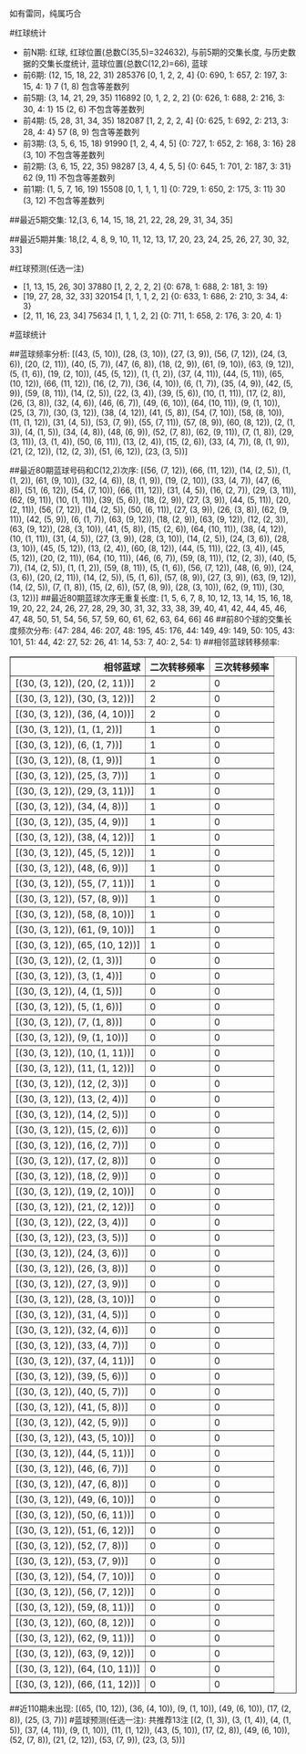 <!-- 
.. title: 大乐透17091期(2017-08-07)数据分析报告
.. slug: dlott-17091-2017-08-07-report
.. date: 2017-08-08 08:00:00 UTC+08:00
.. tags: Lottery
.. link: 
.. description: 
.. type: text
-->

如有雷同，纯属巧合

<!-- TEASER_END-->

#红球统计

- 前N期: 红球, 红球位置(总数C(35,5)=324632), 与前5期的交集长度, 与历史数据的交集长度统计, 蓝球位置(总数C(12,2)=66), 蓝球
- 前6期: (12, 15, 18, 22, 31) 285376 [0, 1, 2, 2, 4] {0: 690, 1: 657, 2: 197, 3: 15, 4: 1} 7 (1, 8) 包含等差数列
- 前5期: (3, 14, 21, 29, 35) 116892 [0, 1, 2, 2, 2] {0: 626, 1: 688, 2: 216, 3: 30, 4: 1} 15 (2, 6) 不包含等差数列
- 前4期: (5, 28, 31, 34, 35) 182087 [1, 2, 2, 2, 4] {0: 625, 1: 692, 2: 213, 3: 28, 4: 4} 57 (8, 9) 包含等差数列
- 前3期: (3, 5, 6, 15, 18) 91990 [1, 2, 4, 4, 5] {0: 727, 1: 652, 2: 168, 3: 16} 28 (3, 10) 不包含等差数列
- 前2期: (3, 6, 15, 22, 35) 98287 [3, 4, 4, 5, 5] {0: 645, 1: 701, 2: 187, 3: 31} 62 (9, 11) 不包含等差数列
- 前1期: (1, 5, 7, 16, 19) 15508 [0, 1, 1, 1, 1] {0: 729, 1: 650, 2: 175, 3: 11} 30 (3, 12) 不包含等差数列

##最近5期交集:
12,[3, 6, 14, 15, 18, 21, 22, 28, 29, 31, 34, 35]

##最近5期并集:
18,[2, 4, 8, 9, 10, 11, 12, 13, 17, 20, 23, 24, 25, 26, 27, 30, 32, 33]

#红球预测(任选一注)

- [1, 13, 15, 26, 30] 37880 [1, 2, 2, 2, 2] {0: 678, 1: 688, 2: 181, 3: 19}
- [19, 27, 28, 32, 33] 320154 [1, 1, 1, 2, 2] {0: 633, 1: 686, 2: 210, 3: 34, 4: 3}
- [2, 11, 16, 23, 34] 75634 [1, 1, 1, 2, 2] {0: 711, 1: 658, 2: 176, 3: 20, 4: 1}

#蓝球统计

##蓝球频率分析:
[(43, (5, 10)), (28, (3, 10)), (27, (3, 9)), (56, (7, 12)), (24, (3, 6)), (20, (2, 11)), (40, (5, 7)), (47, (6, 8)), (18, (2, 9)), (61, (9, 10)), (63, (9, 12)), (5, (1, 6)), (19, (2, 10)), (45, (5, 12)), (1, (1, 2)), (37, (4, 11)), (44, (5, 11)), (65, (10, 12)), (66, (11, 12)), (16, (2, 7)), (36, (4, 10)), (6, (1, 7)), (35, (4, 9)), (42, (5, 9)), (59, (8, 11)), (14, (2, 5)), (22, (3, 4)), (39, (5, 6)), (10, (1, 11)), (17, (2, 8)), (26, (3, 8)), (32, (4, 6)), (46, (6, 7)), (49, (6, 10)), (64, (10, 11)), (9, (1, 10)), (25, (3, 7)), (30, (3, 12)), (38, (4, 12)), (41, (5, 8)), (54, (7, 10)), (58, (8, 10)), (11, (1, 12)), (31, (4, 5)), (53, (7, 9)), (55, (7, 11)), (57, (8, 9)), (60, (8, 12)), (2, (1, 3)), (4, (1, 5)), (34, (4, 8)), (48, (6, 9)), (52, (7, 8)), (62, (9, 11)), (7, (1, 8)), (29, (3, 11)), (3, (1, 4)), (50, (6, 11)), (13, (2, 4)), (15, (2, 6)), (33, (4, 7)), (8, (1, 9)), (21, (2, 12)), (12, (2, 3)), (51, (6, 12)), (23, (3, 5))]

##最近80期蓝球号码和C(12,2)次序:
 [(56, (7, 12)), (66, (11, 12)), (14, (2, 5)), (1, (1, 2)), (61, (9, 10)), (32, (4, 6)), (8, (1, 9)), (19, (2, 10)), (33, (4, 7)), (47, (6, 8)), (51, (6, 12)), (54, (7, 10)), (66, (11, 12)), (31, (4, 5)), (16, (2, 7)), (29, (3, 11)), (62, (9, 11)), (10, (1, 11)), (39, (5, 6)), (18, (2, 9)), (27, (3, 9)), (44, (5, 11)), (20, (2, 11)), (56, (7, 12)), (14, (2, 5)), (50, (6, 11)), (27, (3, 9)), (26, (3, 8)), (62, (9, 11)), (42, (5, 9)), (6, (1, 7)), (63, (9, 12)), (18, (2, 9)), (63, (9, 12)), (12, (2, 3)), (63, (9, 12)), (28, (3, 10)), (41, (5, 8)), (15, (2, 6)), (64, (10, 11)), (38, (4, 12)), (10, (1, 11)), (31, (4, 5)), (27, (3, 9)), (28, (3, 10)), (14, (2, 5)), (24, (3, 6)), (28, (3, 10)), (45, (5, 12)), (13, (2, 4)), (60, (8, 12)), (44, (5, 11)), (22, (3, 4)), (45, (5, 12)), (20, (2, 11)), (64, (10, 11)), (46, (6, 7)), (59, (8, 11)), (12, (2, 3)), (40, (5, 7)), (14, (2, 5)), (1, (1, 2)), (59, (8, 11)), (5, (1, 6)), (56, (7, 12)), (48, (6, 9)), (24, (3, 6)), (20, (2, 11)), (14, (2, 5)), (5, (1, 6)), (57, (8, 9)), (27, (3, 9)), (63, (9, 12)), (14, (2, 5)), (7, (1, 8)), (15, (2, 6)), (57, (8, 9)), (28, (3, 10)), (62, (9, 11)), (30, (3, 12))]
##最近80期蓝球次序无重复长度:
 [1, 5, 6, 7, 8, 10, 12, 13, 14, 15, 16, 18, 19, 20, 22, 24, 26, 27, 28, 29, 30, 31, 32, 33, 38, 39, 40, 41, 42, 44, 45, 46, 47, 48, 50, 51, 54, 56, 57, 59, 60, 61, 62, 63, 64, 66] 46
##前80个球的交集长度频次分布:
{47: 284, 46: 207, 48: 195, 45: 176, 44: 149, 49: 149, 50: 105, 43: 101, 51: 44, 42: 27, 52: 26, 41: 14, 53: 7, 40: 2, 54: 1}
##相邻蓝球转移频率:
 <table border="1" class="table table-striped dataframe">
  <thead>
    <tr style="text-align: right;">
      <th>相邻蓝球</th>
      <th>二次转移频率</th>
      <th>三次转移频率</th>
    </tr>
  </thead>
  <tbody>
    <tr>
      <td>[(30, (3, 12)), (20, (2, 11))]</td>
      <td>2</td>
      <td>0</td>
    </tr>
    <tr>
      <td>[(30, (3, 12)), (30, (3, 12))]</td>
      <td>2</td>
      <td>0</td>
    </tr>
    <tr>
      <td>[(30, (3, 12)), (36, (4, 10))]</td>
      <td>2</td>
      <td>0</td>
    </tr>
    <tr>
      <td>[(30, (3, 12)), (1, (1, 2))]</td>
      <td>1</td>
      <td>0</td>
    </tr>
    <tr>
      <td>[(30, (3, 12)), (6, (1, 7))]</td>
      <td>1</td>
      <td>0</td>
    </tr>
    <tr>
      <td>[(30, (3, 12)), (8, (1, 9))]</td>
      <td>1</td>
      <td>0</td>
    </tr>
    <tr>
      <td>[(30, (3, 12)), (25, (3, 7))]</td>
      <td>1</td>
      <td>0</td>
    </tr>
    <tr>
      <td>[(30, (3, 12)), (29, (3, 11))]</td>
      <td>1</td>
      <td>0</td>
    </tr>
    <tr>
      <td>[(30, (3, 12)), (34, (4, 8))]</td>
      <td>1</td>
      <td>0</td>
    </tr>
    <tr>
      <td>[(30, (3, 12)), (35, (4, 9))]</td>
      <td>1</td>
      <td>0</td>
    </tr>
    <tr>
      <td>[(30, (3, 12)), (38, (4, 12))]</td>
      <td>1</td>
      <td>0</td>
    </tr>
    <tr>
      <td>[(30, (3, 12)), (45, (5, 12))]</td>
      <td>1</td>
      <td>0</td>
    </tr>
    <tr>
      <td>[(30, (3, 12)), (48, (6, 9))]</td>
      <td>1</td>
      <td>0</td>
    </tr>
    <tr>
      <td>[(30, (3, 12)), (55, (7, 11))]</td>
      <td>1</td>
      <td>0</td>
    </tr>
    <tr>
      <td>[(30, (3, 12)), (57, (8, 9))]</td>
      <td>1</td>
      <td>0</td>
    </tr>
    <tr>
      <td>[(30, (3, 12)), (58, (8, 10))]</td>
      <td>1</td>
      <td>0</td>
    </tr>
    <tr>
      <td>[(30, (3, 12)), (61, (9, 10))]</td>
      <td>1</td>
      <td>0</td>
    </tr>
    <tr>
      <td>[(30, (3, 12)), (65, (10, 12))]</td>
      <td>1</td>
      <td>0</td>
    </tr>
    <tr>
      <td>[(30, (3, 12)), (2, (1, 3))]</td>
      <td>0</td>
      <td>0</td>
    </tr>
    <tr>
      <td>[(30, (3, 12)), (3, (1, 4))]</td>
      <td>0</td>
      <td>0</td>
    </tr>
    <tr>
      <td>[(30, (3, 12)), (4, (1, 5))]</td>
      <td>0</td>
      <td>0</td>
    </tr>
    <tr>
      <td>[(30, (3, 12)), (5, (1, 6))]</td>
      <td>0</td>
      <td>0</td>
    </tr>
    <tr>
      <td>[(30, (3, 12)), (7, (1, 8))]</td>
      <td>0</td>
      <td>0</td>
    </tr>
    <tr>
      <td>[(30, (3, 12)), (9, (1, 10))]</td>
      <td>0</td>
      <td>0</td>
    </tr>
    <tr>
      <td>[(30, (3, 12)), (10, (1, 11))]</td>
      <td>0</td>
      <td>0</td>
    </tr>
    <tr>
      <td>[(30, (3, 12)), (11, (1, 12))]</td>
      <td>0</td>
      <td>0</td>
    </tr>
    <tr>
      <td>[(30, (3, 12)), (12, (2, 3))]</td>
      <td>0</td>
      <td>0</td>
    </tr>
    <tr>
      <td>[(30, (3, 12)), (13, (2, 4))]</td>
      <td>0</td>
      <td>0</td>
    </tr>
    <tr>
      <td>[(30, (3, 12)), (14, (2, 5))]</td>
      <td>0</td>
      <td>0</td>
    </tr>
    <tr>
      <td>[(30, (3, 12)), (15, (2, 6))]</td>
      <td>0</td>
      <td>0</td>
    </tr>
    <tr>
      <td>[(30, (3, 12)), (16, (2, 7))]</td>
      <td>0</td>
      <td>0</td>
    </tr>
    <tr>
      <td>[(30, (3, 12)), (17, (2, 8))]</td>
      <td>0</td>
      <td>0</td>
    </tr>
    <tr>
      <td>[(30, (3, 12)), (18, (2, 9))]</td>
      <td>0</td>
      <td>0</td>
    </tr>
    <tr>
      <td>[(30, (3, 12)), (19, (2, 10))]</td>
      <td>0</td>
      <td>0</td>
    </tr>
    <tr>
      <td>[(30, (3, 12)), (21, (2, 12))]</td>
      <td>0</td>
      <td>0</td>
    </tr>
    <tr>
      <td>[(30, (3, 12)), (22, (3, 4))]</td>
      <td>0</td>
      <td>0</td>
    </tr>
    <tr>
      <td>[(30, (3, 12)), (23, (3, 5))]</td>
      <td>0</td>
      <td>0</td>
    </tr>
    <tr>
      <td>[(30, (3, 12)), (24, (3, 6))]</td>
      <td>0</td>
      <td>0</td>
    </tr>
    <tr>
      <td>[(30, (3, 12)), (26, (3, 8))]</td>
      <td>0</td>
      <td>0</td>
    </tr>
    <tr>
      <td>[(30, (3, 12)), (27, (3, 9))]</td>
      <td>0</td>
      <td>0</td>
    </tr>
    <tr>
      <td>[(30, (3, 12)), (28, (3, 10))]</td>
      <td>0</td>
      <td>0</td>
    </tr>
    <tr>
      <td>[(30, (3, 12)), (31, (4, 5))]</td>
      <td>0</td>
      <td>0</td>
    </tr>
    <tr>
      <td>[(30, (3, 12)), (32, (4, 6))]</td>
      <td>0</td>
      <td>0</td>
    </tr>
    <tr>
      <td>[(30, (3, 12)), (33, (4, 7))]</td>
      <td>0</td>
      <td>0</td>
    </tr>
    <tr>
      <td>[(30, (3, 12)), (37, (4, 11))]</td>
      <td>0</td>
      <td>0</td>
    </tr>
    <tr>
      <td>[(30, (3, 12)), (39, (5, 6))]</td>
      <td>0</td>
      <td>0</td>
    </tr>
    <tr>
      <td>[(30, (3, 12)), (40, (5, 7))]</td>
      <td>0</td>
      <td>0</td>
    </tr>
    <tr>
      <td>[(30, (3, 12)), (41, (5, 8))]</td>
      <td>0</td>
      <td>0</td>
    </tr>
    <tr>
      <td>[(30, (3, 12)), (42, (5, 9))]</td>
      <td>0</td>
      <td>0</td>
    </tr>
    <tr>
      <td>[(30, (3, 12)), (43, (5, 10))]</td>
      <td>0</td>
      <td>0</td>
    </tr>
    <tr>
      <td>[(30, (3, 12)), (44, (5, 11))]</td>
      <td>0</td>
      <td>0</td>
    </tr>
    <tr>
      <td>[(30, (3, 12)), (46, (6, 7))]</td>
      <td>0</td>
      <td>0</td>
    </tr>
    <tr>
      <td>[(30, (3, 12)), (47, (6, 8))]</td>
      <td>0</td>
      <td>0</td>
    </tr>
    <tr>
      <td>[(30, (3, 12)), (49, (6, 10))]</td>
      <td>0</td>
      <td>0</td>
    </tr>
    <tr>
      <td>[(30, (3, 12)), (50, (6, 11))]</td>
      <td>0</td>
      <td>0</td>
    </tr>
    <tr>
      <td>[(30, (3, 12)), (51, (6, 12))]</td>
      <td>0</td>
      <td>0</td>
    </tr>
    <tr>
      <td>[(30, (3, 12)), (52, (7, 8))]</td>
      <td>0</td>
      <td>0</td>
    </tr>
    <tr>
      <td>[(30, (3, 12)), (53, (7, 9))]</td>
      <td>0</td>
      <td>0</td>
    </tr>
    <tr>
      <td>[(30, (3, 12)), (54, (7, 10))]</td>
      <td>0</td>
      <td>0</td>
    </tr>
    <tr>
      <td>[(30, (3, 12)), (56, (7, 12))]</td>
      <td>0</td>
      <td>0</td>
    </tr>
    <tr>
      <td>[(30, (3, 12)), (59, (8, 11))]</td>
      <td>0</td>
      <td>0</td>
    </tr>
    <tr>
      <td>[(30, (3, 12)), (60, (8, 12))]</td>
      <td>0</td>
      <td>0</td>
    </tr>
    <tr>
      <td>[(30, (3, 12)), (62, (9, 11))]</td>
      <td>0</td>
      <td>0</td>
    </tr>
    <tr>
      <td>[(30, (3, 12)), (63, (9, 12))]</td>
      <td>0</td>
      <td>0</td>
    </tr>
    <tr>
      <td>[(30, (3, 12)), (64, (10, 11))]</td>
      <td>0</td>
      <td>0</td>
    </tr>
    <tr>
      <td>[(30, (3, 12)), (66, (11, 12))]</td>
      <td>0</td>
      <td>0</td>
    </tr>
  </tbody>
</table>
##近110期未出现:
 [(65, (10, 12)), (36, (4, 10)), (9, (1, 10)), (49, (6, 10)), (17, (2, 8)), (25, (3, 7))]
#蓝球预测(任选一注):
共推荐13注
 [(2, (1, 3)), (3, (1, 4)), (4, (1, 5)), (37, (4, 11)), (9, (1, 10)), (11, (1, 12)), (43, (5, 10)), (17, (2, 8)), (49, (6, 10)), (52, (7, 8)), (21, (2, 12)), (53, (7, 9)), (23, (3, 5))]

